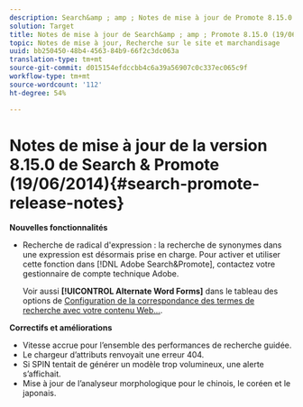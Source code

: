 ```yaml
---
description: Search&amp ; amp ; Notes de mise à jour de Promote 8.15.0.
solution: Target
title: Notes de mise à jour de Search&amp ; amp ; Promote 8.15.0 (19/06/2014)
topic: Notes de mise à jour, Recherche sur le site et marchandisage
uuid: bb250450-48b4-4563-84b9-66f2c3dc063a
translation-type: tm+mt
source-git-commit: d015154efdccbb4c6a39a56907c0c337ec065c9f
workflow-type: tm+mt
source-wordcount: '112'
ht-degree: 54%

---
```



# Notes de mise à jour de la version 8.15.0 de Search &amp; Promote (19/06/2014){#search-promote-release-notes}

**Nouvelles fonctionnalités**

* Recherche de radical d&#39;expression : la recherche de synonymes dans une expression est désormais prise en charge.  Pour activer et utiliser cette fonction dans [!DNL Adobe Search&Promote], contactez votre gestionnaire de compte technique Adobe.

   Voir aussi **[!UICONTROL Alternate Word Forms]** dans le tableau des options de [Configuration de la correspondance des termes de recherche avec votre contenu Web...](../c-about-linguistics-menu/c-about-words-and-language.md#task_351A9144A51F4B41923BDBACDEF3B616).

**Correctifs et améliorations**

* Vitesse accrue pour l’ensemble des performances de recherche guidée.
* Le chargeur d’attributs renvoyait une erreur 404.
* Si SPIN tentait de générer un modèle trop volumineux, une alerte s’affichait.
* Mise à jour de l’analyseur morphologique pour le chinois, le coréen et le japonais.

